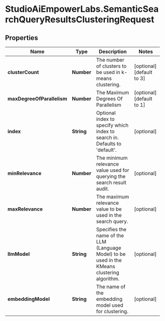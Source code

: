 # StudioAiEmpowerLabs.SemanticSearchQueryResultsClusteringRequest

## Properties

Name | Type | Description | Notes
------------ | ------------- | ------------- | -------------
**clusterCount** | **Number** | The number of clusters to be used in k-means clustering. | [optional] [default to 3]
**maxDegreeOfParallelism** | **Number** | The Maximum Degrees Of Parallelism | [optional] [default to 1]
**index** | **String** | Optional index to specify which index to search in. Defaults to &#39;default&#39;. | [optional] 
**minRelevance** | **Number** | The minimum relevance value used for querying the search result audit. | [optional] 
**maxRelevance** | **Number** | The maximum relevance value to be used in the search query. | [optional] 
**llmModel** | **String** | Specifies the name of the LLM (Language Model) to be used in the KMeans clustering algorithm. | [optional] 
**embeddingModel** | **String** | The name of the embedding model used for clustering. | [optional] 


